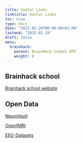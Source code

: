 ```yaml
---
title: Useful Links
linktitle: Useful Links
toc: true
type: docs
date: "2025-02-20T00:00:00+01:00"
lastmod: "2025-02-20"
draft: false
menu:
  brainhack:
    parent: BrainHack School NTU
    weight: 8
---
```


## Brainhack school
[Brainhack school website](https://school-brainhack.github.io/)

## Open Data
[NeuroVault](https://neurovault.org/)

[OpenfMRI](https://openfmri.org/)

[EEG-Datasets](https://github.com/meagmohit/EEG-Datasets)
